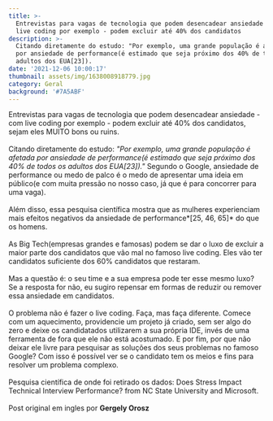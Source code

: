 ```yaml
---
title: >-
  Entrevistas para vagas de tecnologia que podem desencadear ansiedade - com
  live coding por exemplo - podem excluir até 40% dos candidatos
description: >-
  Citando diretamente do estudo: "Por exemplo, uma grande população é afetada
  por ansiedade de performance(é estimado que seja próximo dos 40% de todos os
  adultos dos EUA[23]).
date: '2021-12-06 10:00:17'
thumbnail: assets/img/1638008918779.jpg
category: Geral
background: '#7A5ABF'
---
```

Entrevistas para vagas de tecnologia que podem desencadear ansiedade - com live coding por exemplo - podem excluir até 40% dos candidatos, sejam eles MUITO bons ou ruins.\
\
Citando diretamente do estudo: *"Por exemplo, uma grande população é afetada por ansiedade de performance(é estimado que seja próximo dos 40% de todos os adultos dos EUA\[23])."* Segundo o Google, ansiedade de performance ou medo de palco é o medo de apresentar uma ideia em público(e com muita pressão no nosso caso, já que é para concorrer para uma vaga).\
\
Além disso, essa pesquisa científica mostra que as mulheres experienciam mais efeitos negativos da ansiedade de performance*\[25, 46, 65]* do que os homens.\
\
As Big Tech(empresas grandes e famosas) podem se dar o luxo de excluir a maior parte dos candidatos que vão mal no famoso live coding. Eles vão ter candidatos suficiente dos 60% candidatos que restaram.\
\
Mas a questão é: o seu time e a sua empresa pode ter esse mesmo luxo? Se a resposta for não, eu sugiro repensar em formas de reduzir ou remover essa ansiedade em candidatos.\
\
O problema não é fazer o live coding. Faça, mas faça diferente. Comece com um aquecimento, providencie um projeto já criado, sem ser algo do zero e deixe os candidatados utilizarem a sua própria IDE, invés de uma ferramenta de fora que ele não está acostumado. E por fim, por que não deixar ele livre para pesquisar as soluções dos seus problemas no famoso Google? Com isso é possível ver se o candidato tem os meios e fins para resolver um problema complexo.\
\
Pesquisa científica de onde foi retirado os dados: Does Stress Impact Technical Interview Performance? from NC State University and Microsoft.\
\
Post original em ingles por **Gergely Orosz**
